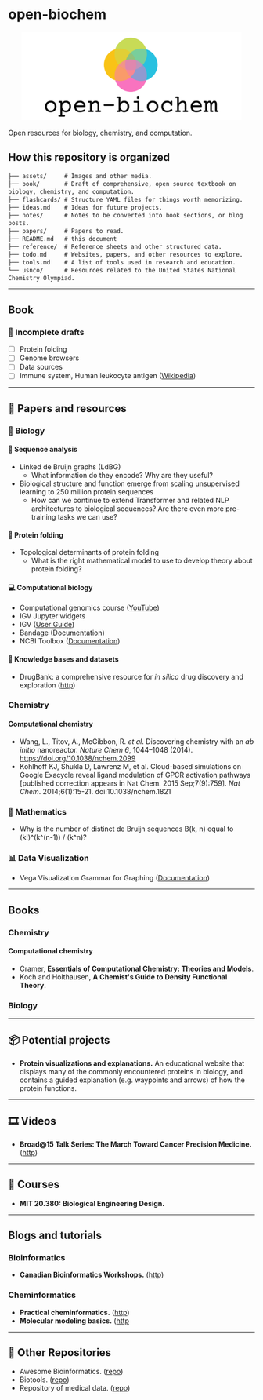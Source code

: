 # open-biochem

<p align="center">
  <img width="450px" alt="logo" src="./assets/logo.png">
</p>

Open resources for biology, chemistry, and computation.

## How this repository is organized
```
├── assets/     # Images and other media.
├── book/       # Draft of comprehensive, open source textbook on biology, chemistry, and computation.
├── flashcards/ # Structure YAML files for things worth memorizing.
├── ideas.md    # Ideas for future projects.
├── notes/      # Notes to be converted into book sections, or blog posts.
├── papers/     # Papers to read.
├── README.md   # this document
├── reference/  # Reference sheets and other structured data.
├── todo.md     # Websites, papers, and other resources to explore.
├── tools.md    # A list of tools used in research and education.
└── usnco/      # Resources related to the United States National Chemistry Olympiad.
```
---

## Book

### 📝 Incomplete drafts
* [ ] Protein folding
* [ ] Genome browsers
* [ ] Data sources
* [ ] Immune system, Human leukocyte antigen ([Wikipedia](https://en.wikipedia.org/wiki/Human_leukocyte_antigen))

---

## 📜 Papers and resources

### 🌺 Biology

#### 🧬  Sequence analysis
* Linked de Bruijn graphs (LdBG)
    * What information do they encode? Why are they useful?
* Biological structure and function emerge from scaling unsupervised learning to 250 million protein sequences
    * How can we continue to extend Transformer and related NLP architectures to biological sequences? Are there even more pre-training tasks we can use?

#### 🌌 Protein folding
* Topological determinants of protein folding
    * What is the right mathematical model to use to develop theory about protein folding?

#### 💻 Computational biology
* Computational genomics course ([YouTube](https://www.youtube.com/playlist?list=PLpPXw4zFa0uLMHwSZ7DMeLGjIUgo1IBbn))
* IGV Jupyter widgets
* IGV ([User Guide](https://software.broadinstitute.org/software/igv/UserGuide))
* Bandage ([Documentation](https://github.com/rrwick/Bandage/wiki))
* NCBI Toolbox ([Documentation](https://www.ncbi.nlm.nih.gov/IEB/ToolBox/index.cgi))

#### 🧠 Knowledge bases and datasets
* DrugBank: a comprehensive resource for _in silico_ drug discovery and exploration ([http](https://www.ncbi.nlm.nih.gov/pmc/articles/PMC1347430/pdf/gkj067.pdf))

### Chemistry

#### Computational chemistry
* Wang, L., Titov, A., McGibbon, R. _et al_. Discovering chemistry with an _ab initio_ nanoreactor. _Nature Chem 6_, 1044–1048 (2014). https://doi.org/10.1038/nchem.2099
* Kohlhoff KJ, Shukla D, Lawrenz M, et al. Cloud-based simulations on Google Exacycle reveal ligand modulation of GPCR activation pathways [published correction appears in Nat Chem. 2015 Sep;7(9):759]. _Nat Chem_. 2014;6(1):15-21. doi:10.1038/nchem.1821

### 🧭 Mathematics
* Why is the number of distinct de Bruijn sequences B(k, n) equal to (k!)^(k^(n-1)) / (k^n)?

### 📊 Data Visualization
* Vega Visualization Grammar for Graphing ([Documentation](https://vega.github.io))

---

## Books

### Chemistry

#### Computational chemistry
* Cramer, **Essentials of Computational Chemistry: Theories and Models**. 
* Koch and Holthausen, **A Chemist's Guide to Density Functional Theory**.

### Biology

---

## 📦 Potential projects
* **Protein visualizations and explanations.** An educational website that displays many of the commonly encountered proteins in biology, and contains a guided explanation (e.g. waypoints and arrows) of how the protein functions.

---

## 🎞️ Videos

* **Broad@15 Talk Series: The March Toward Cancer Precision Medicine.** ([http](https://www.youtube.com/watch?v=DQhocaLzHWE))

---

## 🍎 Courses
* **MIT 20.380: Biological Engineering Design.**

---
## Blogs and tutorials

### Bioinformatics
* **Canadian Bioinformatics Workshops.** ([http](https://bioinformaticsdotca.github.io/))

### Cheminformatics
* **Practical cheminformatics.** ([http](https://practicalcheminformatics.blogspot.com/?m=1))
* **Molecular modeling basics.** ([http]((https://molecularmodelingbasics.blogspot.com/))

---

## 📁 Other Repositories
* Awesome Bioinformatics. ([repo](https://github.com/danielecook/Awesome-Bioinformatics))
* Biotools. ([repo](https://github.com/jdidion/biotools))
* Repository of medical data. ([repo](https://github.com/beamandrew/medical-data))
